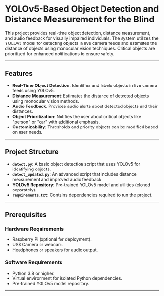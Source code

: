 # YOLOv5-Based Object Detection and Distance Measurement for the Blind

This project provides real-time object detection, distance measurement, and audio feedback for visually impaired individuals. The system utilizes the YOLOv5 model for detecting objects in live camera feeds and estimates the distance of objects using monocular vision techniques. Critical objects are prioritized for enhanced notifications to ensure safety.

---

## Features
- **Real-Time Object Detection**: Identifies and labels objects in live camera feeds using YOLOv5.
- **Distance Measurement**: Estimates the distance of detected objects using monocular vision methods.
- **Audio Feedback**: Provides audio alerts about detected objects and their distances.
- **Object Prioritization**: Notifies the user about critical objects like "person" or "car" with additional emphasis.
- **Customizability**: Thresholds and priority objects can be modified based on user needs.

---

## Project Structure
- **`detect.py`**: A basic object detection script that uses YOLOv5 for identifying objects.
- **`detect_updated.py`**: An advanced script that includes distance measurement and improved audio feedback.
- **YOLOv5 Repository**: Pre-trained YOLOv5 model and utilities (cloned separately).
- **`requirements.txt`**: Contains dependencies required to run the project.

---

## Prerequisites

### Hardware Requirements
- Raspberry Pi (optional for deployment).
- USB Camera or webcam.
- Headphones or speakers for audio output.

### Software Requirements
- Python 3.8 or higher.
- Virtual environment for isolated Python dependencies.
- Pre-trained YOLOv5 model repository.

---



